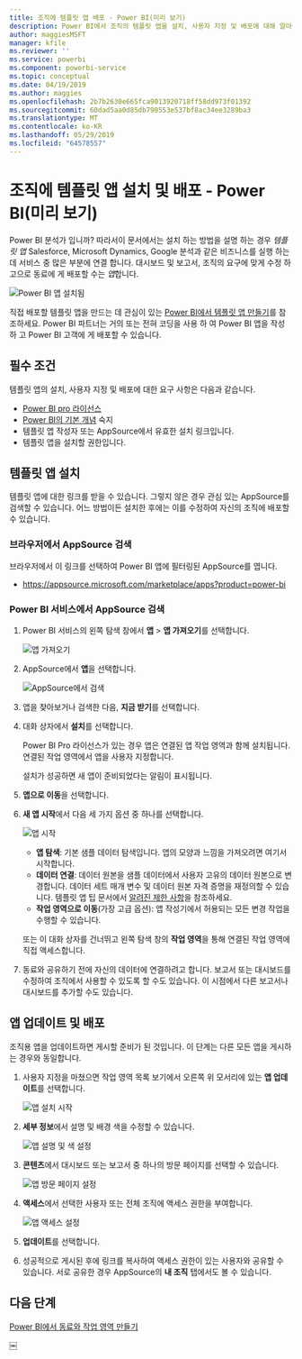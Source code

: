 ```yaml
---
title: 조직에 템플릿 앱 배포 - Power BI(미리 보기)
description: Power BI에서 조직의 템플릿 앱을 설치, 사용자 지정 및 배포에 대해 알아봅니다.
author: maggiesMSFT
manager: kfile
ms.reviewer: ''
ms.service: powerbi
ms.component: powerbi-service
ms.topic: conceptual
ms.date: 04/19/2019
ms.author: maggies
ms.openlocfilehash: 2b7b2630e665fca9013920718ff58dd973f01392
ms.sourcegitcommit: 60dad5aa0d85db790553e537bf8ac34ee3289ba3
ms.translationtype: MT
ms.contentlocale: ko-KR
ms.lasthandoff: 05/29/2019
ms.locfileid: "64578557"
---
```

# <a name="install-and-distribute-template-apps-in-your-organization---power-bi-preview"></a>조직에 템플릿 앱 설치 및 배포 - Power BI(미리 보기)

Power BI 분석가 입니까? 따라서이 문서에서는 설치 하는 방법을 설명 하는 경우 *템플릿 앱* Salesforce, Microsoft Dynamics, Google 분석과 같은 비즈니스를 실행 하는 데 서비스 중 많은 부분에 연결 합니다. 대시보드 및 보고서, 조직의 요구에 맞게 수정 하 고으로 동료에 게 배포할 수는 *앱*합니다. 

![Power BI 앱 설치됨](media/service-template-apps-install-distribute/power-bi-get-apps.png)

직접 배포할 템플릿 앱을 만드는 데 관심이 있는 [Power BI에서 템플릿 앱 만들기](service-template-apps-create.md)를 참조하세요. Power BI 파트너는 거의 또는 전혀 코딩을 사용 하 여 Power BI 앱을 작성 하 고 Power BI 고객에 게 배포할 수 있습니다. 

## <a name="prerequisites"></a>필수 조건  

템플릿 앱의 설치, 사용자 지정 및 배포에 대한 요구 사항은 다음과 같습니다. 

- [Power BI pro 라이선스](service-self-service-signup-for-power-bi.md)
- [Power BI의 기본 개념](service-basic-concepts.md) 숙지
- 템플릿 앱 작성자 또는 AppSource에서 유효한 설치 링크입니다. 
- 템플릿 앱을 설치할 권한입니다. 

## <a name="install-a-template-app"></a>템플릿 앱 설치

템플릿 앱에 대한 링크를 받을 수 있습니다. 그렇지 않은 경우 관심 있는 AppSource를 검색할 수 있습니다. 어느 방법이든 설치한 후에는 이를 수정하여 자신의 조직에 배포할 수 있습니다.

### <a name="search-appsource-from-a-browser"></a>브라우저에서 AppSource 검색

브라우저에서 이 링크를 선택하여 Power BI 앱에 필터링된 AppSource를 엽니다.

- https://appsource.microsoft.com/marketplace/apps?product=power-bi

### <a name="search-appsource-from-the-power-bi-service"></a>Power BI 서비스에서 AppSource 검색

1. Power BI 서비스의 왼쪽 탐색 창에서 **앱** > **앱 가져오기**를 선택합니다.

    ![앱 가져오기](media/service-template-apps-install-distribute/power-bi-get-apps-arrow.png)

2. AppSource에서 **앱**을 선택합니다.

    ![AppSource에서 검색](media/service-template-apps-install-distribute/power-bi-appsource.png)

3. 앱을 찾아보거나 검색한 다음, **지금 받기**를 선택합니다.

2. 대화 상자에서 **설치**를 선택합니다.

    Power BI Pro 라이선스가 있는 경우 앱은 연결된 앱 작업 영역과 함께 설치됩니다. 연결된 작업 영역에서 앱을 사용자 지정합니다.

    설치가 성공하면 새 앱이 준비되었다는 알림이 표시됩니다. 

3. **앱으로 이동**을 선택합니다.
4. **새 앱 시작**에서 다음 세 가지 옵션 중 하나를 선택합니다.

    ![앱 시작](media/service-template-apps-create/power-bi-template-app-get-started.png)

    - **앱 탐색**: 기본 샘플 데이터 탐색입니다. 앱의 모양과 느낌을 가져오려면 여기서 시작합니다. 
    - **데이터 연결**: 데이터 원본을 샘플 데이터에서 사용자 고유의 데이터 원본으로 변경합니다. 데이터 세트 매개 변수 및 데이터 원본 자격 증명을 재정의할 수 있습니다. 템플릿 앱 팁 문서에서 [알려진 제한 사항](service-template-apps-tips.md#known-limitations)을 참조하세요. 
    - **작업 영역으로 이동**(가장 고급 옵션): 앱 작성기에서 허용되는 모든 변경 작업을 수행할 수 있습니다.

    또는 이 대화 상자를 건너뛰고 왼쪽 탐색 창의 **작업 영역**을 통해 연결된 작업 영역에 직접 액세스합니다.   
 
5. 동료와 공유하기 전에 자신의 데이터에 연결하려고 합니다. 보고서 또는 대시보드를 수정하여 조직에서 사용할 수 있도록 할 수도 있습니다. 이 시점에서 다른 보고서나 대시보드를 추가할 수도 있습니다.

## <a name="update-and-distribute-the-app"></a>앱 업데이트 및 배포

조직용 앱을 업데이트하면 게시할 준비가 된 것입니다. 이 단계는 다른 모든 앱을 게시하는 경우와 동일합니다. 

1. 사용자 지정을 마쳤으면 작업 영역 목록 보기에서 오른쪽 위 모서리에 있는 **앱 업데이트**를 선택합니다.  

    ![앱 설치 시작](media/service-template-apps-install-distribute/power-bi-start-install-app.png)

2. **세부 정보**에서 설명 및 배경 색을 수정할 수 있습니다.

   ![앱 설명 및 색 설정](media/service-template-apps-install-distribute/power-bi-install-app-details.png)

3. **콘텐츠**에서 대시보드 또는 보고서 중 하나의 방문 페이지를 선택할 수 있습니다.

   ![앱 방문 페이지 설정](media/service-template-apps-install-distribute/power-bi-install-app-content.png)

4. **액세스**에서 선택한 사용자 또는 전체 조직에 액세스 권한을 부여합니다.  

   ![앱 액세스 설정](media/service-template-apps-install-distribute/power-bi-install-access.png)

5. **업데이트**를 선택합니다. 

6. 성공적으로 게시된 후에 링크를 복사하여 액세스 권한이 있는 사용자와 공유할 수 있습니다. 서로 공유한 경우 AppSource의 **내 조직** 탭에서도 볼 수 있습니다.

## <a name="next-steps"></a>다음 단계 

[Power BI에서 동료와 작업 영역 만들기](service-create-workspaces.md)





￼ 

 
